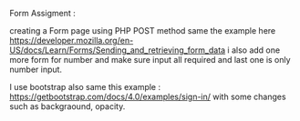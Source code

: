 Form Assigment : 

creating a Form page using PHP POST method same the example here https://developer.mozilla.org/en-US/docs/Learn/Forms/Sending_and_retrieving_form_data 
i also add one more form for number and make sure input all required and last one is only number input.

I use bootstrap also same this example : https://getbootstrap.com/docs/4.0/examples/sign-in/ with some changes such as backgraound, opacity.